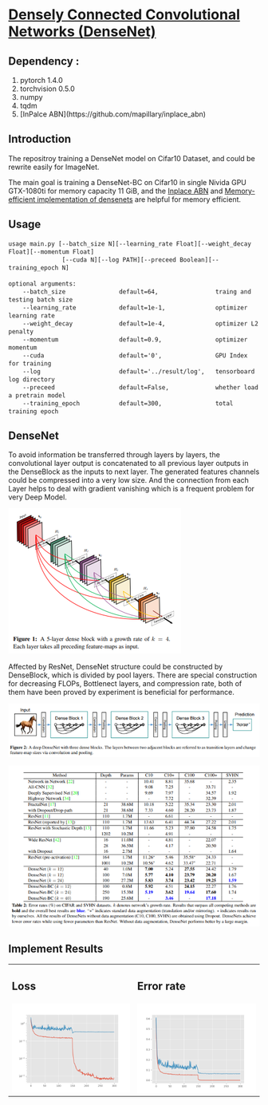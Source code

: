# [Densely Connected Convolutional Networks (DenseNet)](https://arxiv.org/abs/1608.06993)
## Dependency : 
<ol>
    <li>pytorch 1.4.0</li>
    <li>torchvision 0.5.0</li>
    <li>numpy</li>
    <li>tqdm</li>
    <li>[InPalce ABN](https://github.com/mapillary/inplace_abn)</li>
</ol>

## Introduction
<p>
The repositroy training a DenseNet model on Cifar10 Dataset, and could be rewrite easily for ImageNet.

The main goal is training a DenseNet-BC on Cifar10 in single Nivida GPU GTX-1080ti for memory capacity 11 GiB, and the [Inplace ABN](https://arxiv.org/abs/1712.02616) and [Memory-efficient implementation of densenets](https://arxiv.org/abs/1707.06990) are helpful for memory efficient.
    
</p>

## Usage

```
usage main.py [--batch_size N][--learning_rate Float][--weight_decay Float][--momentum Float]
               [--cuda N][--log PATH][--preceed Boolean][--training_epoch N]

optional arguments:
    --batch_size               default=64,                traing and testing batch size
    --learning_rate            default=1e-1,              optimizer learning rate
    --weight_decay             default=1e-4,              optimizer L2 penalty
    --momentum                 default=0.9,               optimizer momentum
    --cuda                     default='0',               GPU Index for training
    --log                      default='../result/log',   tensorboard log directory
    --preceed                  default=False,             whether load a pretrain model
    --training_epoch           default=300,               total training epoch

```


## DenseNet
<p>
    To avoid information be transferred through layers by layers, the convolutional layer output is concatenated to all previous layer outputs in the DenseBlock as the inputs to next layer. The generated features channels could be compressed into a very low size. And the connection from each Layer helps to deal with gradient vanishing which is a frequent problem for very Deep Model. 
</p>
<img src="imgs/outline.PNG" alt="outline"/>
<p>
    Affected by ResNet, DenseNet structure could be constructed by DenseBlock, which is divided by pool layers. There are special construction for decreasing FLOPs, Bottlenect layers, and compression rate, both of them have been proved by experiment is beneficial for performance.
</p>
<img src="imgs/DenseNet Structure.PNG" alt="structure"/>
<p>
</p>
<img src="imgs/result.PNG" alt="results table"/>


## Implement Results
<table>
  <tr>
      <td><h2>Loss</h2></td>
      <td><h2>Error rate</h2></td>
  </tr>
  <tr>
      <td><img src="result/loss.png" alt="loss" width="400"/></td>
      <td><img src="result/error_rate.png" alt="error" width="400"/></td>
    </tr>
</table>